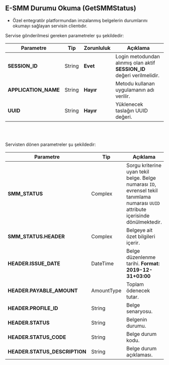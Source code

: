 ## E-SMM Durumu Okuma (GetSMMStatus)
* Özel entegratör platformundan imzalanmış belgelerin durumlarını okumayı sağlayan servisin clientıdır.

Servise gönderilmesi gereken parametreler şu şekildedir:

Parametre | Tip         | Zorunluluk  | Açıklama
--------- | ----------- | ----------- | -----------
**SESSION_ID** | String | **Evet** | Login metodundan alınmış olan aktif **SESSION_ID** değeri verilmelidir.
**APPLICATION_NAME** | String | **Hayır** | Metodu kullanan uygulamanın adı verilir.
**UUID** | String | **Hayır** | Yüklenecek taslağın UUID değeri.
<br><br>

Servisten dönen parametreler şu şekildedir:

Parametre | Tip        | Açıklama
--------- | ----------- | -----------
**SMM_STATUS** | Complex | Sorgu kriterine uyan tekil belge. Belge numarası `ID`, evrensel tekil tanımlama numarası `UUID` attribute içerisinde dönülmektedir.
**SMM_STATUS.HEADER** | Complex | Belgeye ait özet bilgileri içerir.
**HEADER.ISSUE_DATE** | DateTime | Belge düzenlenme tarihi. **Format: 2019-12-31+03:00**
**HEADER.PAYABLE_AMOUNT** | AmountType | Toplam ödenecek tutar.
**HEADER.PROFILE_ID** | String | Belge senaryosu.
**HEADER.STATUS** | String | Belgenin durumu.
**HEADER.STATUS_CODE** | String | Belge durum kodu.
**HEADER.STATUS_DESCRIPTION** | String | Belge durum açıklaması.